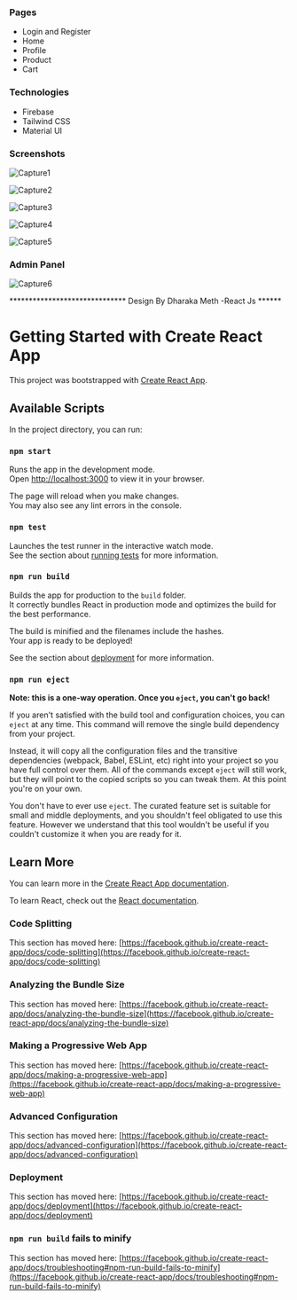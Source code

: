 ### **Pages**

- Login and Register
- Home
- Profile
- Product
- Cart

### **Technologies**

- Firebase
- Tailwind CSS
- Material UI

### **Screenshots**

![Capture1](https://github.com/DHARAKA-METH/e-commerce-app-react/assets/130528796/91b164cc-5b4b-4898-84f2-89db232fed41)

![Capture2](https://github.com/DHARAKA-METH/e-commerce-app-react/assets/130528796/598c2ad9-3f74-4f69-90b4-8da1e2cb05e3)

![Capture3](https://github.com/DHARAKA-METH/e-commerce-app-react/assets/130528796/25895ee6-1bed-40b0-aef6-ab9ac9b02b11)

![Capture4](https://github.com/DHARAKA-METH/e-commerce-app-react/assets/130528796/db0a9a5e-0898-4194-b955-17c95138018c)

![Capture5](https://github.com/DHARAKA-METH/e-commerce-app-react/assets/130528796/9d7b84e2-9daa-4e87-a934-a98a151decf7)

### **Admin Panel**

![Capture6](https://github.com/DHARAKA-METH/e-commerce-app-react/assets/130528796/584da319-0755-47c7-b971-36eb2ee03446)


****************************** Design By Dharaka Meth -React Js ******



# Getting Started with Create React App

This project was bootstrapped with [Create React App](https://github.com/facebook/create-react-app).

## Available Scripts

In the project directory, you can run:

### `npm start`

Runs the app in the development mode.\
Open [http://localhost:3000](http://localhost:3000) to view it in your browser.

The page will reload when you make changes.\
You may also see any lint errors in the console.

### `npm test`

Launches the test runner in the interactive watch mode.\
See the section about [running tests](https://facebook.github.io/create-react-app/docs/running-tests) for more information.

### `npm run build`

Builds the app for production to the `build` folder.\
It correctly bundles React in production mode and optimizes the build for the best performance.

The build is minified and the filenames include the hashes.\
Your app is ready to be deployed!

See the section about [deployment](https://facebook.github.io/create-react-app/docs/deployment) for more information.

### `npm run eject`

**Note: this is a one-way operation. Once you `eject`, you can't go back!**

If you aren't satisfied with the build tool and configuration choices, you can `eject` at any time. This command will remove the single build dependency from your project.

Instead, it will copy all the configuration files and the transitive dependencies (webpack, Babel, ESLint, etc) right into your project so you have full control over them. All of the commands except `eject` will still work, but they will point to the copied scripts so you can tweak them. At this point you're on your own.

You don't have to ever use `eject`. The curated feature set is suitable for small and middle deployments, and you shouldn't feel obligated to use this feature. However we understand that this tool wouldn't be useful if you couldn't customize it when you are ready for it.

## Learn More

You can learn more in the [Create React App documentation](https://facebook.github.io/create-react-app/docs/getting-started).

To learn React, check out the [React documentation](https://reactjs.org/).

### Code Splitting

This section has moved here: [https://facebook.github.io/create-react-app/docs/code-splitting](https://facebook.github.io/create-react-app/docs/code-splitting)

### Analyzing the Bundle Size

This section has moved here: [https://facebook.github.io/create-react-app/docs/analyzing-the-bundle-size](https://facebook.github.io/create-react-app/docs/analyzing-the-bundle-size)

### Making a Progressive Web App

This section has moved here: [https://facebook.github.io/create-react-app/docs/making-a-progressive-web-app](https://facebook.github.io/create-react-app/docs/making-a-progressive-web-app)

### Advanced Configuration

This section has moved here: [https://facebook.github.io/create-react-app/docs/advanced-configuration](https://facebook.github.io/create-react-app/docs/advanced-configuration)

### Deployment

This section has moved here: [https://facebook.github.io/create-react-app/docs/deployment](https://facebook.github.io/create-react-app/docs/deployment)

### `npm run build` fails to minify

This section has moved here: [https://facebook.github.io/create-react-app/docs/troubleshooting#npm-run-build-fails-to-minify](https://facebook.github.io/create-react-app/docs/troubleshooting#npm-run-build-fails-to-minify)
